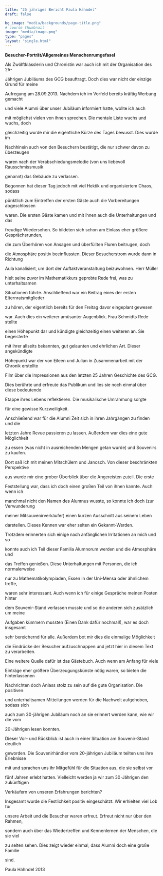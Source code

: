 ```yaml
---
title: "25 jähriges Bericht Paula Hähndel"
draft: false

bg_image: "media/backgrounds/page-title.png"
# course thumbnail
image: "media/image.png"
type: "pages"
layout: "single.html"
---
```


**Besucher-Porträt/Allgemeines Menschenrumgefasel**


Als Zwölftklässlerin und Chronistin war auch ich mit der Organisation des 25-

Jährigen Jubiläums des GCG beauftragt. Doch dies war nicht der einzige Grund für meine

Aufregung am 28.09.2013. Nachdem ich im Vorfeld bereits kräftig Werbung gemacht

und viele Alumni über unser Jubiläum informiert hatte, wollte ich auch

mit möglichst vielen von ihnen sprechen. Die mentale Liste wuchs und wuchs, doch

gleichzeitig wurde mir die eigentliche Kürze des Tages bewusst. Dies wurde im

Nachhinein auch von den Besuchern bestätigt, die nur schwer davon zu überzeugen

waren nach der Verabschiedungsmelodie (von uns liebevoll Rausschmissmusik

genannt) das Gebäude zu verlassen.

Begonnen hat dieser Tag jedoch mit viel Hektik und organisiertem Chaos, sodass

pünktlich zum Eintreffen der ersten Gäste auch die Vorbereitungen abgeschlossen

waren. Die ersten Gäste kamen und mit ihnen auch die Unterhaltungen und das

freudige Wiedersehen. So bildeten sich schon am Einlass eher größere Gesprächsrunden,

die zum Überhören von Ansagen und überfüllten Fluren beitrugen, doch

die Atmosphäre positiv beeinflussten. Dieser Besucherstrom wurde dann in Richtung

Aula kanalisiert, um dort der Auftaktveranstaltung beizuwohnen. Herr Müller

hielt seine zuvor im Mathematikkurs geprobte Rede frei, was zu unterhaltsamen

Situationen führte. Anschließend war ein Beitrag eines der ersten Elternratsmitglieder

zu hören, der eigentlich bereits für den Freitag davor eingeplant gewesen

war. Auch dies ein weiterer amüsanter Augenblick. Frau Schmidts Rede stellte

einen Höhepunkt dar und kündigte gleichzeitig einen weiteren an. Sie begeisterte

mit ihrer allseits bekannten, gut gelaunten und ehrlichen Art. Dieser angekündigte

Höhepunkt war der von Eileen und Julian in Zusammenarbeit mit der Chronik erstellte

Film über die Impressionen aus den letzten 25 Jahren Geschichte des GCG.

Dies berührte und erfreute das Publikum und lies sie noch einmal über diese bedeutende

Etappe ihres Lebens reflektieren. Die musikalische Umrahmung sorgte

für eine gewisse Kurzweiligkeit.

Anschließend war für die Alumni Zeit sich in ihren Jahrgängen zu finden und die

letzten Jahre Revue passieren zu lassen. Außerdem war dies eine gute Möglichkeit

zu essen (was nicht in ausreichenden Mengen getan wurde) und Souvenirs zu kaufen.

Dort saß ich mit meinen Mitschülern und Janosch. Von dieser beschränkten Perspektive

aus wurde mir eine grober Überblick über die Angereisten zuteil. Die erste

Feststellung war, dass ich doch einen großen Teil von ihnen kannte. Auch wenn ich

manchmal nicht den Namen des Alumnus wusste, so konnte ich doch (zur Verwunderung

meiner Mitsouvenirverkäufer) einen kurzen Ausschnitt aus seinem Leben

darstellen. Dieses Kennen war eher selten ein Gekannt-Werden.

Trotzdem erinnerten sich einige nach anfänglichen Irritationen an mich und so

konnte auch ich Teil dieser Familia Alumnorum werden und die Atmosphäre und

das Treffen genießen. Diese Unterhaltungen mit Personen, die ich normalerweise

nur zu Mathematikolympiaden, Essen in der Uni-Mensa oder ähnlichem treffe,

waren sehr interessant. Auch wenn ich für einige Gespräche meinen Posten hinter

dem Souvenir-Stand verlassen musste und so die anderen sich zusätzlich um meine

Aufgaben kümmern mussten (Einen Dank dafür nochmal!), war es doch insgesamt

sehr bereichernd für alle. Außerdem bot mir dies die einmalige Möglichkeit

die Eindrücke der Besucher aufzuschnappen und jetzt hier in diesem Text zu verarbeiten.

Eine weitere Quelle dafür ist das Gästebuch. Auch wenn am Anfang für viele

Einträge eher größere Überzeugungskünste nötig waren, so bieten die hinterlassenen

Nachrichten doch Anlass stolz zu sein auf die gute Organisation. Die positiven

und unterhaltsamen Mitteilungen werden für die Nachwelt aufgehoben, sodass sich

auch zum 30-jährigen Jubiläum noch an sie erinnert werden kann, wie wir die vom

20-Jährigen lesen konnten.

Dieser Vor- und Rückblick ist auch in einer Situation am Souvenir-Stand deutlich

geworden. Die Souvenirhändler vom 20-jährigen Jubiläum teilten uns ihre Erlebnisse

mit und sprachen uns ihr Mitgefühl für die Situation aus, die sie selbst vor

fünf Jahren erlebt hatten. Vielleicht werden ja wir zum 30-Jährigen den zukünftigen

Verkäufern von unseren Erfahrungen berichten?

Insgesamt wurde die Festlichkeit positiv eingeschätzt. Wir erhielten viel Lob für

unsere Arbeit und die Besucher waren erfreut. Erfreut nicht nur über den Rahmen,

sondern auch über das Wiedertreffen und Kennenlernen der Menschen, die sie viel

zu selten sehen. Dies zeigt wieder einmal, dass Alumni doch eine große Familie

sind.

Paula Hähndel 2013

